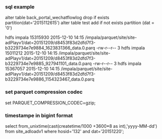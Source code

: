### sql example

  alter table back_portal_wechatflowlog  drop if exists partition(dat='2015112615')
  alter table test add if not exists partition (dat = '0')


  hdfs   impala   15315930 2015-12-10 14:15 /impala/parquet/site/site-adPlayv1/dat=20151209/d8453f83d2dfd7f3-b3229734e7e9884_1623831366_data.0.parq
 -rw-r--r--   3 hdfs   impala   15011212 2015-12-10 14:15 /impala/parquet/site/site-adPlayv1/dat=20151209/d8453f83d2dfd7f3-b3229734e7e9885_927941101_data.0.parq
 -rw-r--r--   3 hdfs   impala   15367057 2015-12-10 14:15 /impala/parquet/site/site-adPlayv1/dat=20151209/d8453f83d2dfd7f3-b3229734e7e9886_1154323467_data.0.parq

### set parquet compression codec

  set PARQUET_COMPRESSION_CODEC=gzip;

### timestampe in bigint format

  select from_unixtime(cast(createtime/1000 +3600*8 as int),'yyyy-MM-dd') from site_adloadv1 where hosid='132' and dat='20151220';
